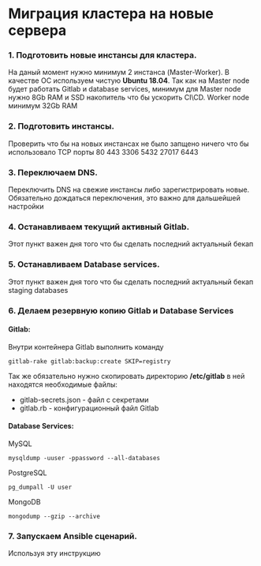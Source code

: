 # Миграция кластера на новые сервера

### 1. Подготовить новые инстансы для кластера. 
На даный момент нужно минимум 2 инстанса (Master-Worker). 
В качестве ОС используем чистую **Ubuntu 18.04**.
Так как на Master node будет работать Gitlab и database services, минимум для Master node нужно 8Gb RAM и SSD накопитель что бы ускорить CI\CD.
Worker node минимум 32Gb RAM



### 2. Подготовить инстансы. 
Проверить что бы на новых инстансах не было запщено ничего что бы использовало TCP порты 80 443 3306 5432 27017 6443

### 3. Переключаем DNS.
Переключить DNS на свежие инстансы либо зарегистрировать новые. Обязательно дождаться переключения, это важно для дальшейшей настройки

### 4. Останавливаем текущий активный Gitlab.
Этот пункт важен дня того что бы сделать последний актуальный бекап

### 5. Останавливаем Database services.
Этот пункт важен дня того что бы сделать последний актуальный бекап staging databases

### 6. Делаем резервную копию Gitlab и Database Services
#### Gitlab:
Внутри контейнера Gitlab выполнить команду
```
gitlab-rake gitlab:backup:create SKIP=registry
```
Так же обязательно нужно скопировать директорию **/etc/gitlab** в ней находятся необходимые файлы:
 - gitlab-secrets.json - файл с секретами 
 - gitlab.rb - конфигурационный файл Gitlab
#### Database Services:
MySQL
```
mysqldump -uuser -ppassword --all-databases
```
PostgreSQL
```
pg_dumpall -U user
```
MongoDB
```
mongodump --gzip --archive
```

### 7. Запускаем Ansible сценарий.
Используя эту инструкцию
